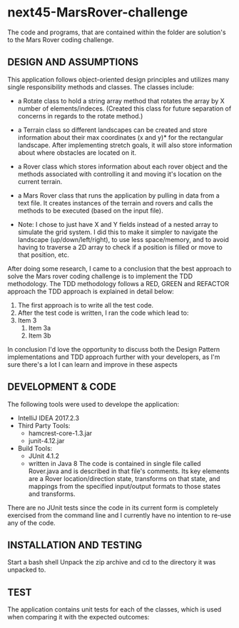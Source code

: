 # next45-MarsRover-challenge
The code and programs, that are contained within the folder are solution's to the Mars Rover coding challenge.

## DESIGN AND ASSUMPTIONS

This application follows object-oriented design principles and utilizes many single responsibility methods and classes. The classes include:

* a Rotate class to hold a string array method that rotates the array by X number of elements/indeces. (Created this class for future separation of concerns in regards to the rotate method.)

* a Terrain class so different landscapes can be created and store information about their max coordinates (x and y)* for the rectangular landscape. After implementing stretch goals, it will also store information about where obstacles are located on it.

* a Rover class which stores information about each rover object and the methods associated with controlling it and moving it's location on the current terrain.

* a Mars Rover class that runs the application by pulling in data from a text file. It creates instances of the terrain and rovers and calls the methods to be executed (based on the input file).

* Note: I chose to just have X and Y fields instead of a nested array to simulate the grid system. I did this to make it simpler to navigate the landscape (up/down/left/right), to use less space/memory, and to avoid having to traverse a 2D array to check if a position is filled or move to that position, etc.

After doing some research, I came to a conclusion that the best approach to solve the Mars rover coding challenge is to implement the TDD methodology. The TDD methodology follows a RED, GREEN and REFACTOR approach the TDD approach is explained in detail below:
1. The first approach is to write all the test code.
1. After the test code is written, I ran the code which lead to:
1. Item 3
   1. Item 3a
   1. Item 3b

In conclusion I'd love the opportunity to discuss both the Design Pattern implementations and TDD approach further with your developers, as I'm sure there's a lot I can learn and improve in these aspects
## DEVELOPMENT & CODE
The following tools were used to develope the application:
* IntelliJ IDEA 2017.2.3
* Third Party Tools:
  * hamcrest-core-1.3.jar
  * junit-4.12.jar
* Build Tools:
  * JUnit 4.1.2
  * written in Java 8
The code is contained in single file called Rover.java and is described in that file's comments. Its key elements are a Rover location/direction state, transforms on that state, and mappings from the specified input/output formats to those states and transforms.

There are no JUnit tests since the code in its current form is completely exercised 
from the command line and I currently have no intention to re-use any of the code.
## INSTALLATION AND TESTING
Start a bash shell
Unpack the zip archive and cd to the directory it was unpacked  to.

## TEST
The application contains unit tests for each of the classes, which is used when comparing it with the expected outcomes:

